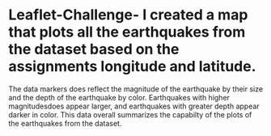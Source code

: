 # Leaflet-Challenge- I created a map that plots all the earthquakes from the dataset based on the assignments longitude and latitude.

The  data markers does  reflect the magnitude of the earthquake by their size and the depth of the earthquake by color. Earthquakes with higher magnitudesdoes  appear larger, and earthquakes with greater depth  appear darker in color.
This data overall summarizes the capabilty of the plots of the earthquakes from the dataset.

